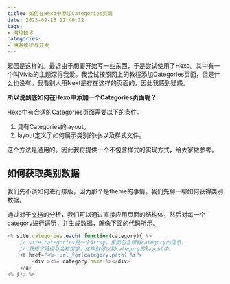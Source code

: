 ```yaml
---
title: 如何在Hexo中添加Categories页面
date: 2023-09-15 12:40:12
tags:
- 网络技术
categories:
- 博客维护与开发
---
```


起因是这样的。最近由于想要开始写一些东西，于是尝试使用了Hexo。其中有一个叫Vivia的主题深得我爱。我尝试按照网上的教程添加Categories页面，但是什么也没有。我看别人用Next是存在这样的页面的，因此我感到疑惑。

**所以说到底如何在Hexo中添加一个Categories页面呢？**

Hexo中有合适的Categories页面需要以下的条件。

1. 具有Categories的layout。
2. layout定义了如何展示类别的ejs以及样式文件。

这个方法是通用的。因此我将提供一个不包含样式的实现方式，给大家做参考。

## 如何获取类别数据

我们先不谈如何进行排版，因为那个是theme的事情。我们先聊一聊如何获得类别数据。

通过对于[文档](https://hexo.io/zh-cn/docs/variables)的分析，我们可以通过直接应用页面的结构体，然后对每一个category进行遍历，并生成数据，就像下面的代码所示。

```js
<% site.categories.each( function(category){ %>
    // site.categories是一个Array，里面包含所有category的信息。
    // 获得了路径与名称信息，这样就可以到category的layout中。
    <a href="<%- url_for(category.path) %>">
        <div ><%= category.name %></div>
    </a>
<% }); %>
```
